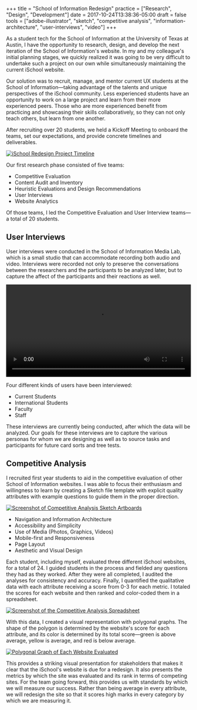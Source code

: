 +++
title = "School of Information Redesign"
practice = ["Research", "Design", "Development"]
date = 2017-10-24T13:38:36-05:00
draft = false
tools = ["adobe-illustrator", "sketch", "competitive analysis", "information-architecture", "user-interviews", "video"] 
+++

As a student tech for the School of Information at the University of Texas at Austin, I have the opportunity to research, design, and develop the next iteration of the School of Information's website. In my and my colleague's initial planning stages, we quickly realized it was going to be very difficult to undertake such a project on our own while simultaneously maintaining the current iSchool website.

Our solution was to recruit, manage, and mentor current UX students at the School of Information—taking advantage of the talents and unique perspectives of the iSchool community. Less experienced students have an opportunity to work on a large project and learn from their more experienced peers. Those who are more experienced benefit from practicing and showcasing their skills collaboratively, so they can not only teach others, but learn from one another.

After recruiting over 20 students, we held a Kickoff Meeting to onboard the teams, set our expectations, and provide concrete timelines and deliverables.

[![iSchool Redesign Project Timeline](/img/ischool-timeline.png "iSchool Redesign Project Timeline")](/img/ischool-timeline.png "iSchool Redesign Project Timeline")


Our first research phase consisted of five teams:

* Competitive Evaluation
* Content Audit and Inventory
* Heuristic Evaluations and Design Recommendations
* User Interviews
* Website Analytics

Of those teams, I led the Competitive Evaluation and User Interview teams—a total of 20 students.

## User Interviews

User interviews were conducted in the School of Information Media Lab, which is a small studio that can accommodate recording both audio and video. Interviews were recorded not only to preserve the conversations between the researchers and the participants to be analyzed later, but to capture the affect of the participants and their reactions as well.

<video width="100%" autoplay loop>
 <source src="/img/ischool-interview-excerpt.webm" type="video/webm">
Your browser does not support the video tag.
</video> 
<br>

Four different kinds of users have been interviewed:

* Current Students
* International Students
* Faculty
* Staff

These interviews are currently being conducted, after which the data will be analyzed. Our goals for these interviews are to capture the various personas for whom we are designing as well as to source tasks and participants for future card sorts and tree tests.

## Competitive Analysis

I recruited first year students to aid in the competitive evaluation of other School of Information websites. I was able to focus their enthusiasm and willingness to learn by creating a Sketch file template with explicit quality attributes with example questions to guide them in the proper direction.

[![Screenshot of Competitive Analysis Sketch Artboards](/img/ischool-sketch-comp-analysis.png "Screenshot of Competitive Analysis Sketch Artboards")](/img/ischool-sketch-comp-analysis.png "Screenshot of Competitive Analysis Sketch Artboards")


* Navigation and Information Architecture
* Accessibility and Simplicity
* Use of Media (Photos, Graphics, Videos)
* Mobile-first and Responsiveness
* Page Layout
* Aesthetic and Visual Design


Each student, including myself, evaluated three different iSchool websites, for a total of 24. I guided students in the process and fielded any questions they had as they worked. After they were all completed, I audited the analyses for consistency and accuracy. Finally, I quantified the qualitative data with each attribute receiving a score from 0-3 for each metric. I totaled the scores for each website and then ranked and color-coded them in a spreadsheet.

[![Screenshot of the Competitive Analysis Spreadsheet](/img/ischool-spreadsheet-comp-analysis.png "Screenshot of the Competitive Analysis Spreadsheet")](/img/ischool-spreadsheet-comp-analysis.png "Screenshot of the Competitive Analysis Spreadsheet")

With this data, I created a visual representation with polygonal graphs. The shape of the polygon is determined by the website's score for each attribute, and its color is determined by its total score—green is above average, yellow is average, and red is below average.

[![Polygonal Graph of Each Website Evaluated](/img/ischool-polygon-comp-analysis.png "Polygonal Graph of Each Website Evaluated")](/img/ischool-polygon-comp-analysis.png)

This provides a striking visual presentation for stakeholders that makes it clear that the iSchool's website is due for a redesign. It also presents the metrics by which the site was evaluated and its rank in terms of competing sites. For the team going forward, this provides us with standards by which we will measure our success. Rather than being average in every attribute, we will redesign the site so that it scores high marks in every category by which we are measuring it.

